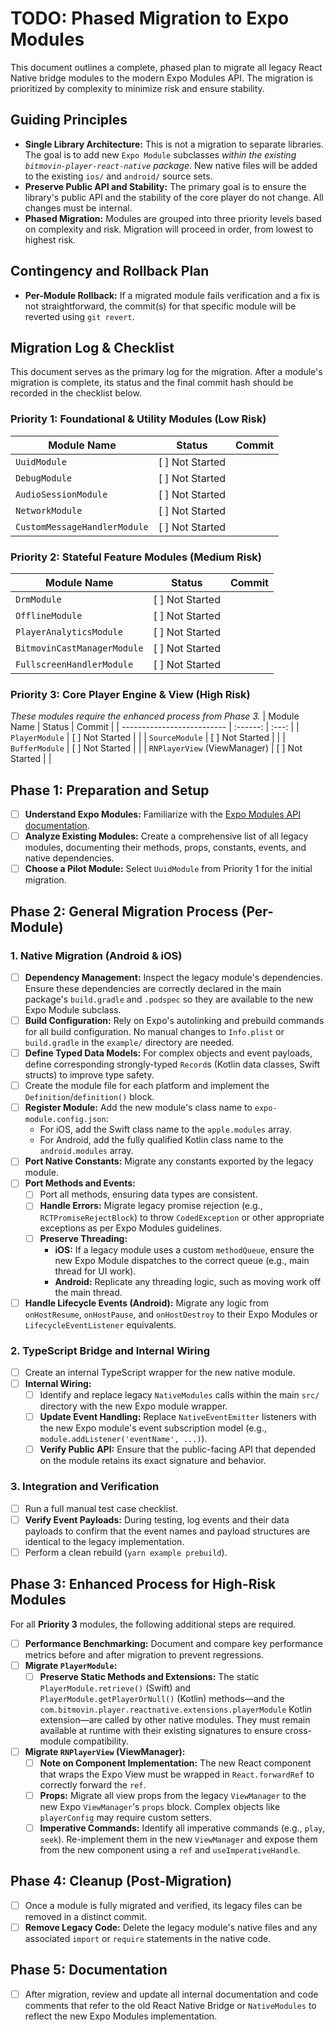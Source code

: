 # TODO: Phased Migration to Expo Modules

This document outlines a complete, phased plan to migrate all legacy React Native bridge modules to the modern Expo Modules API. The migration is prioritized by complexity to minimize risk and ensure stability.

## Guiding Principles
- **Single Library Architecture:** This is not a migration to separate libraries. The goal is to add new `Expo Module` subclasses *within the existing `bitmovin-player-react-native` package*. New native files will be added to the existing `ios/` and `android/` source sets.
- **Preserve Public API and Stability:** The primary goal is to ensure the library's public API and the stability of the core player do not change. All changes must be internal.
- **Phased Migration:** Modules are grouped into three priority levels based on complexity and risk. Migration will proceed in order, from lowest to highest risk.

## Contingency and Rollback Plan
- **Per-Module Rollback:** If a migrated module fails verification and a fix is not straightforward, the commit(s) for that specific module will be reverted using `git revert`.

## Migration Log & Checklist
This document serves as the primary log for the migration. After a module's migration is complete, its status and the final commit hash should be recorded in the checklist below.

### Priority 1: Foundational & Utility Modules (Low Risk)
| Module Name | Status | Commit |
| -------------------------- | :------: | :---: |
| `UuidModule` | \[ ] Not Started | |
| `DebugModule` | \[ ] Not Started | |
| `AudioSessionModule` | \[ ] Not Started | |
| `NetworkModule` | \[ ] Not Started | |
| `CustomMessageHandlerModule`| \[ ] Not Started | |

### Priority 2: Stateful Feature Modules (Medium Risk)
| Module Name | Status | Commit |
| -------------------------- | :------: | :---: |
| `DrmModule` | \[ ] Not Started | |
| `OfflineModule` | \[ ] Not Started | |
| `PlayerAnalyticsModule` | \[ ] Not Started | |
| `BitmovinCastManagerModule`| \[ ] Not Started | |
| `FullscreenHandlerModule` | \[ ] Not Started | |

### Priority 3: Core Player Engine & View (High Risk)
*These modules require the enhanced process from Phase 3.*
| Module Name | Status | Commit |
| -------------------------- | :------: | :---: |
| `PlayerModule` | \[ ] Not Started | |
| `SourceModule` | \[ ] Not Started | |
| `BufferModule` | \[ ] Not Started | |
| `RNPlayerView` (ViewManager) | \[ ] Not Started | |

## Phase 1: Preparation and Setup

- [ ] **Understand Expo Modules:** Familiarize with the [Expo Modules API documentation](docs/expo-module-api.mdx).
- [ ] **Analyze Existing Modules:** Create a comprehensive list of all legacy modules, documenting their methods, props, constants, events, and native dependencies.
- [ ] **Choose a Pilot Module:** Select `UuidModule` from Priority 1 for the initial migration.

## Phase 2: General Migration Process (Per-Module)

### 1. Native Migration (Android & iOS)
- [ ] **Dependency Management:** Inspect the legacy module's dependencies. Ensure these dependencies are correctly declared in the main package's `build.gradle` and `.podspec` so they are available to the new Expo Module subclass.
- [ ] **Build Configuration:** Rely on Expo's autolinking and prebuild commands for all build configuration. No manual changes to `Info.plist` or `build.gradle` in the `example/` directory are needed.
- [ ] **Define Typed Data Models:** For complex objects and event payloads, define corresponding strongly-typed `Record`s (Kotlin data classes, Swift structs) to improve type safety.
- [ ] Create the module file for each platform and implement the `Definition`/`definition()` block.
- [ ] **Register Module:** Add the new module's class name to `expo-module.config.json`:
    - For iOS, add the Swift class name to the `apple.modules` array.
    - For Android, add the fully qualified Kotlin class name to the `android.modules` array.
- [ ] **Port Native Constants:** Migrate any constants exported by the legacy module.
- [ ] **Port Methods and Events:**
    - [ ] Port all methods, ensuring data types are consistent.
    - [ ] **Handle Errors:** Migrate legacy promise rejection (e.g., `RCTPromiseRejectBlock`) to throw `CodedException` or other appropriate exceptions as per Expo Modules guidelines.
    - [ ] **Preserve Threading:**
        - **iOS:** If a legacy module uses a custom `methodQueue`, ensure the new Expo Module dispatches to the correct queue (e.g., main thread for UI work).
        - **Android:** Replicate any threading logic, such as moving work off the main thread.
- [ ] **Handle Lifecycle Events (Android):** Migrate any logic from `onHostResume`, `onHostPause`, and `onHostDestroy` to their Expo Modules or `LifecycleEventListener` equivalents.

### 2. TypeScript Bridge and Internal Wiring
- [ ] Create an internal TypeScript wrapper for the new native module.
- [ ] **Internal Wiring:**
    - [ ] Identify and replace legacy `NativeModules` calls within the main `src/` directory with the new Expo module wrapper.
    - [ ] **Update Event Handling:** Replace `NativeEventEmitter` listeners with the new Expo module's event subscription model (e.g., `module.addListener('eventName', ...)`).
    - [ ] **Verify Public API:** Ensure that the public-facing API that depended on the module retains its exact signature and behavior.

### 3. Integration and Verification
- [ ] Run a full manual test case checklist.
- [ ] **Verify Event Payloads:** During testing, log events and their data payloads to confirm that the event names and payload structures are identical to the legacy implementation.
- [ ] Perform a clean rebuild (`yarn example prebuild`).

## Phase 3: Enhanced Process for High-Risk Modules

For all **Priority 3** modules, the following additional steps are required.

- [ ] **Performance Benchmarking:** Document and compare key performance metrics before and after migration to prevent regressions.
- [ ] **Migrate `PlayerModule`:**
    - [ ] **Preserve Static Methods and Extensions:** The static `PlayerModule.retrieve()` (Swift) and `PlayerModule.getPlayerOrNull()` (Kotlin) methods—and the `com.bitmovin.player.reactnative.extensions.playerModule` Kotlin extension—are called by other native modules. They must remain available at runtime with their existing signatures to ensure cross-module compatibility.
- [ ] **Migrate `RNPlayerView` (ViewManager):**
    - [ ] **Note on Component Implementation:** The new React component that wraps the Expo View must be wrapped in `React.forwardRef` to correctly forward the `ref`.
    - [ ] **Props:** Migrate all view props from the legacy `ViewManager` to the new Expo `ViewManager`'s `props` block. Complex objects like `playerConfig` may require custom setters.
    - [ ] **Imperative Commands:** Identify all imperative commands (e.g., `play`, `seek`). Re-implement them in the new `ViewManager` and expose them from the new component using a `ref` and `useImperativeHandle`.

## Phase 4: Cleanup (Post-Migration)

- [ ] Once a module is fully migrated and verified, its legacy files can be removed in a distinct commit.
- [ ] **Remove Legacy Code:** Delete the legacy module's native files and any associated `import` or `require` statements in the native code.

## Phase 5: Documentation

- [ ] After migration, review and update all internal documentation and code comments that refer to the old React Native Bridge or `NativeModules` to reflect the new Expo Modules implementation.
